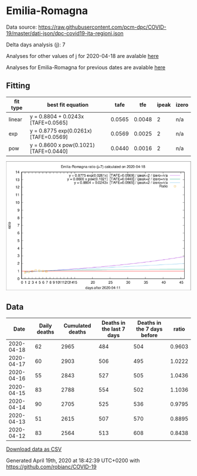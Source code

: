 # Emilia-Romagna

Data source: https://raw.githubusercontent.com/pcm-dpc/COVID-19/master/dati-json/dpc-covid19-ita-regioni.json

Delta days analysis (j): 7

Analyses for other values of j for 2020-04-18 are avalable [here](../2020-04-18/README.md)

Analyses for Emilia-Romagna for previous dates are avalable [here](../README.md)

## Fitting 
|fit type|best fit equation|tafe|tfe|ipeak|izero|
|-------|-----|--------|------|---|---|
|linear|y = 0.8804 + 0.0243x  [TAFE=0.0565]|0.0565|0.0048|2|n/a|
|exp|y = 0.8775 exp(0.0261x)  [TAFE=0.0569]|0.0569|0.0025|2|n/a|
|pow|y = 0.8600 x pow(0.1021)  [TAFE=0.0440]|0.0440|0.0016|2|n/a|

![Plot](COVID-19_emilia-romagna_j7_2020-04-18.png)

## Data
|Date|Daily deaths|Cumulated deaths|Deaths in the last 7 days|Deaths in the 7 days before|ratio|
|----|----------|-----------|-------|--------------------|-----|
|2020-04-18|62|2965|484|504|0.9603|
|2020-04-17|60|2903|506|495|1.0222|
|2020-04-16|55|2843|527|505|1.0436|
|2020-04-15|83|2788|554|502|1.1036|
|2020-04-14|90|2705|525|536|0.9795|
|2020-04-13|51|2615|507|570|0.8895|
|2020-04-12|83|2564|513|608|0.8438|

[Download data as CSV](COVID-19_emilia-romagna_j7_2020-04-18.csv)

Generated April 19th, 2020 at 18:42:39 UTC+0200 with https://github.com/robianc/COVID-19
